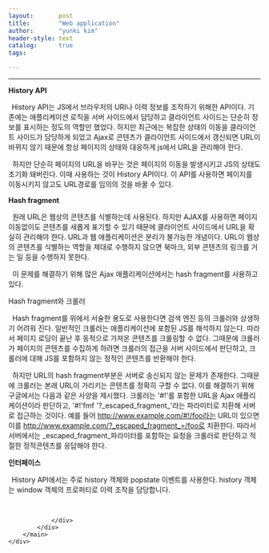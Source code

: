 ```yaml
---
layout:       post
title:        "Web application"
author:       "yunki kim"
header-style: text
catalog:      true
tags: 

---
```


<head></head>
<body id="tt-body-page" class="">
<div id="wrap" class="wrap-right">
    <div id="container">
        <main class="main ">
            <div class="area-main">
                <div class="area-view">
                    <div class="article-header"></div>
                    <hr>
                    <div class="article-view">
                        <div class="contents_style">
                            <p data-ke-size="size16"><b>History API</b></p>
<p data-ke-size="size16"><b>&nbsp;&nbsp;</b>History API는 JS에서 브라우저의 URI나 이력 정보를 조작하기 위해한 API이다. 기존에는 애플리케이션 로직을 서버 사이드에서 담당하고 클라이언트 사이드는 단순히 정보를 표시하는 정도의 역할만 했었다. 하지만 최근에는 복잡한 상태의 이동을 클라이언트 사이드가 담당하게 되었고 Ajax로 콘텐츠가 클라이언트 사이드에서 갱신되면 URL이 바뀌지 않기 때문에 항상 페이지의 상태와 대응하게 js에서 URL을 관리해야 한다.&nbsp;</p>
<p data-ke-size="size16">&nbsp; 하지만 단순히 페이지의 URL을 바꾸는 것은 페이지의 이동을 발생시키고 JS의 상태도 초기화 돼버린다. 이때 사용하는 것이 History API이다. 이 API를 사용하면 페이지를 이동시키지 않고도 URL경로를 임의의 것을 바꿀 수 있다.</p>
<p data-ke-size="size16"><b>Hash fragment</b></p>
<p data-ke-size="size16">&nbsp; 원래 URL은 웹상의 콘텐츠를 식별하는데 사용된다. 하지만 AJAX를 사용하면 페이지 이동없이도 콘텐츠를 새롭게 표기할 수 있기 때문에 클라이언트 사이드에서 URL을 확실히 관리해야 한다. URL과 웹 애플리케이션은 분리가 불가능한 개념이다. URL이 웹상의 콘텐츠를 식별하는 역할을 제대로 수행하지 않으면 북마크, 외부 콘텐츠의 링크를 거는 일 등을 수행하지 못한다.</p>
<p data-ke-size="size16">&nbsp; 이 문제를 해결하기 위해 많은 Ajax 애플리케이션에서는 hash fragment를 사용하고 있다.&nbsp;</p>
<p data-ke-size="size16">Hash fragment와 크롤러</p>
<p data-ke-size="size16">&nbsp; Hash fragment를 위에서 서술한 용도로 사용한다면 검색 엔진 등의 크롤러와 상생하기 어려워 진다. 일반적인 크롤러는 애플리케이션에 포함된 JS를 해석하지 않는다. 따라서 페이지 로딩이 끝난 후 동적으로 가져온 콘텐츠를 크롤링할 수 없다. 그때문에 크롤러가 페이지의 콘텐츠를 수집하게 하려면 크롤러의 접근을 서버 사이드에서 판단하고, 크롤러에 대해 JS를 포함하지 않는 정적인 콘텐츠를 반환해야 한다.</p>
<p data-ke-size="size16">&nbsp; 하지만 URL의 hash fragment부분은 서버로 송신되지 않는 문제가 존재한다. 그때문에 크롤러는 본래 URL이 가리키는 콘텐츠를 정확히 구할 수 없다. 이를 해결하기 위해 구글에서는 다음과 같은 사양을 제시했다. 크롤러는 '#!'를 포함한 URL을 Ajax 애플리케이션이라 판단하고, '#!'fmf '?_escaped_fragment_'라는 파라미터로 치환해 서버로 접근하는 것이다. 예를 들어 <a href="http://www.example.com/#!/foo라는">http://www.example.com/#!/foo라는</a> URL이 있으면 이를 <a href="http://www.example.com/?_escaped_fragment_=/foo로">http://www.example.com/?_escaped_fragment_=/foo로</a> 치환한다. 따라서 서버에서는 _escaped_fragment_파라미터를 포함하는 요청을 크롤러로 판단하고 적절한 정적콘텐츠를 응답해야 한다.</p>
<p data-ke-size="size16"><b>인터페이스</b></p>
<p data-ke-size="size16"><b>&nbsp;&nbsp;</b>History API에서는 주로 history 객체와 popstate 이벤트를 사용한다. history 객체는 window 객체의 프로퍼티로 이력 조작을 담당합니다.</p>
                        </div>
                        <br>
                        <div class="tags"></div>
                    </div>
                    
                </div>
            </div>
        </main>
    </div>
</div>


</body>